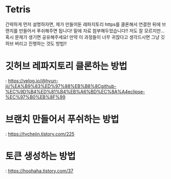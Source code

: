 # Tetris

간략하게 먼저 설명하자면, 제가 만들어둔 레파지토리 https를 클론해서 연결한 뒤에 브랜치를 만들어서 푸쉬해주면 됩니다! 
밑에 자료 첨부해두었습니다!! 저도 잘 모르지만... 혹시 문제가 생기면 공유해주세요! 만약 이 과정들이 너무 귀찮다고 생각드시면 그냥 깃허브 버리고 진행하는 것도 방법!!

# 깃허브 레파지토리 클론하는 방법
: https://velog.io/@hyun-jii/%EA%B9%83%ED%97%88%EB%B8%8Cgithub-%EC%9D%B4%ED%81%B4%EB%A6%BD%EC%8A%A4eclipse-%EC%97%B0%EB%8F%99

# 브랜치 만들어서 푸쉬하는 방법
: https://tychejin.tistory.com/225

# 토큰 생성하는 방법 
: https://hoohaha.tistory.com/37
